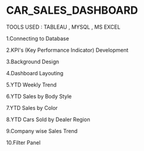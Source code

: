 # CAR_SALES_DASHBOARD

TOOLS USED : TABLEAU , MYSQL , MS EXCEL

1.Connecting to Database

2.KPI's (Key Performance Indicator) Development

3.Background Design

4.Dashboard Layouting

5.YTD Weekly Trend

6.YTD Sales by Body Style
 
7.YTD Sales by Color

8.YTD Cars Sold by Dealer Region
 
9.Company wise Sales Trend
 
10.Filter Panel




